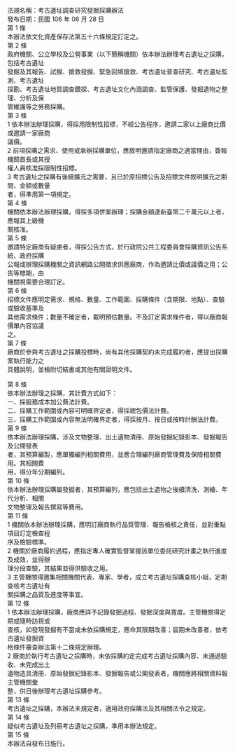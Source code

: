 法規名稱：考古遺址調查研究發掘採購辦法  
發布日期：民國 106 年 06 月 28 日  
第 1 條  
本辦法依文化資產保存法第五十六條規定訂定之。  
第 2 條  
政府機關、公立學校及公營事業（以下簡稱機關）依本辦法辦理考古遺址之採購，包括考古遺址  
發掘及其報告、試掘、搶救發掘、緊急回填搶救、考古遺址普查研究、考古遺址監測、考古遺址  
探勘、考古遺址地質調查鑽探、考古遺址文化內涵調查、監管保護、發掘遺物之整理、分析及保  
管維護等之勞務採購。  
第 3 條  
1 依本辦法辦理採購，得採用限制性招標，不經公告程序，邀請二家以上廠商比價或邀請一家廠商  
議價。  
2 前項採購之需求、使用或承辦採購單位，應敘明邀請指定廠商之適當理由，簽報機關首長或其授  
權人員核准採限制性招標。  
3 考古遺址之採購有後續擴充之需要，且已於原招標公告及招標文件敘明擴充之期間、金額或數量  
者，得準用第一項規定。  
第 4 條  
機關依本辦法辦理採購，得採多項併案辦理；採購金額達新臺幣二千萬元以上者，應報其上級機  
關核准。  
第 5 條  
邀請特定廠商有疑慮者，得採公告方式，於行政院公共工程委員會採購資訊公告系統、政府採購  
公報或辦理採購機關之資訊網路公開徵求供應廠商，作為邀請比價或議價之用；公告等標期，由  
機關視需要合理訂定。  
第 6 條  
招標文件應明定需求、規格、數量、工作範圍、採購條件（含期限、地點）、查驗或驗收基準及  
其他需求條件；數量不確定者，載明預估數量。不及訂定需求條件者，得以廠商報價單內容協議  
之。  
第 7 條  
廠商於參與考古遺址之採購投標時，尚有其他採購契約未完成履約者，應提出採購案執行能力之  
具體說明，並檢附切結書或其他有關證明文件。  


第 8 條  
依本辦法辦理之採購，其計費方式如下：  
一、採服務成本加公費法計費。  
二、採購工作範圍或內容可明確界定者，得採總包價法計費。  
三、採購工作範圍或內容無法明確界定者，得採按月、按日或按時計酬法計費。  
第 9 條  
依本辦法辦理採購，涉及文物整理、出土遺物清冊、原始發掘紀錄影本、發掘報告及公開發表  
者，其預算編製，應單獨編列相關費用，並應合理編列廠商管理費及保險相關費用。其相關費  
用，得分年分期編列。  
第 10 條  
依本辦法辦理採購屬發掘者，其預算編列，應包括出土遺物之後續清洗、測繪、年代分析、相關  
文物整理及報告撰寫等費用。  
第 11 條  
1 機關依本辦法辦理採購，應明訂廠商執行品質管理、報告檢核之責任，並對重點項目訂定檢查程  
序及檢驗標準。  
2 機關於廠商履約過程，應指定專人確實監督掌握該單位委託研究計畫之執行進度及成效，並得辦  
理分段查驗，其結果並得供驗收之用。  
3 主管機關得邀集相關機關代表、專家、學者，成立考古遺址採購查核小組，定期查核考古遺址有  
關採購之品質及進度等事宜。  
第 12 條  
1 依本辦法辦理採購，廠商應詳予記錄發掘過程、發掘深度與寬度。主管機關得定期或隨時訪視或  
查核，如發現發掘有不當或未依採購規定，應命其限期改善；屆期未改善者，依考古遺址發掘資  
格條件審查辦法第十二條規定辦理。  
2 廠商於執行考古遺址之採購時，未依採購約定完成考古遺址採購內容、未通過驗收、未完成出土  
遺物造具清冊、原始發掘紀錄影本、發掘報告或公開發表者，機關應將相關資料報主管機關彙  
整，供日後辦理考古遺址採購參考。  
第 13 條  
考古遺址之採購，本辦法未規定者，適用政府採購法及其相關法令之規定。  
第 14 條  
疑似考古遺址及列冊考古遺址之採購，準用本辦法規定。  
第 15 條  
本辦法自發布日施行。  


